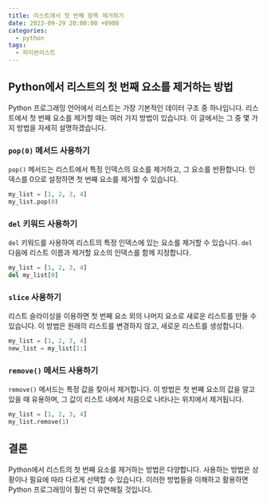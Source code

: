 ```yaml
---
title: 리스트에서 첫 번째 항목 제거하기
date: 2023-09-29 20:00:00 +0900
categories:
  - python
tags:
  - 파이썬리스트
---
```


## Python에서 리스트의 첫 번째 요소를 제거하는 방법

Python 프로그래밍 언어에서 리스트는 가장 기본적인 데이터 구조 중 하나입니다. 리스트에서 첫 번째 요소를 제거할 때는 여러 가지 방법이 있습니다. 이 글에서는 그 중 몇 가지 방법을 자세히 설명하겠습니다.

### `pop(0)` 메서드 사용하기

`pop()` 메서드는 리스트에서 특정 인덱스의 요소를 제거하고, 그 요소를 반환합니다. 인덱스를 0으로 설정하면 첫 번째 요소를 제거할 수 있습니다.

```python
my_list = [1, 2, 3, 4]
my_list.pop(0)
```

### `del` 키워드 사용하기

`del` 키워드를 사용하여 리스트의 특정 인덱스에 있는 요소를 제거할 수 있습니다. `del` 다음에 리스트 이름과 제거할 요소의 인덱스를 함께 지정합니다.

```python
my_list = [1, 2, 3, 4]
del my_list[0]
```

### `slice` 사용하기

리스트 슬라이싱을 이용하면 첫 번째 요소 외의 나머지 요소로 새로운 리스트를 만들 수 있습니다. 이 방법은 원래의 리스트를 변경하지 않고, 새로운 리스트를 생성합니다.

```python
my_list = [1, 2, 3, 4]
new_list = my_list[1:]
```

### `remove()` 메서드 사용하기

`remove()` 메서드는 특정 값을 찾아서 제거합니다. 이 방법은 첫 번째 요소의 값을 알고 있을 때 유용하며, 그 값이 리스트 내에서 처음으로 나타나는 위치에서 제거됩니다.

```python
my_list = [1, 2, 3, 4]
my_list.remove(1)
```

## 결론

Python에서 리스트의 첫 번째 요소를 제거하는 방법은 다양합니다. 사용하는 방법은 상황이나 필요에 따라 다르게 선택할 수 있습니다. 이러한 방법들을 이해하고 활용하면 Python 프로그래밍이 훨씬 더 유연해질 것입니다.